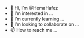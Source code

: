 - 👋 Hi, I’m @HemaHafez
- 👀 I’m interested in ...
- 🌱 I’m currently learning ...
- 💞️ I’m looking to collaborate on ...
- 📫 How to reach me ...

<!---
HemaHafez/HemaHafez is a ✨ special ✨ repository because its `README.md` (this file) appears on your GitHub profile.
You can click the Preview link to take a look at your changes.
--->
